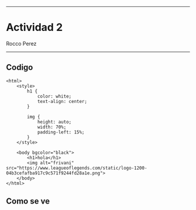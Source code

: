 
---

# Actividad 2

Rocco Perez

---

## Codigo
```
<html>
    <style>
        h1 {
            color: white;
            text-align: center;
        }

        img {
            height: auto;
            width: 70%;
            padding-left: 15%;
        }
    </style>

    <body bgcolor="black">
        <h1>hola</h1>
        <img alt="frivani" src="https://www.leagueoflegends.com/static/logo-1200-04b3cefafba917c9c571f9244fd28a1e.png">
    </body>
</html>
```

## Como se ve


